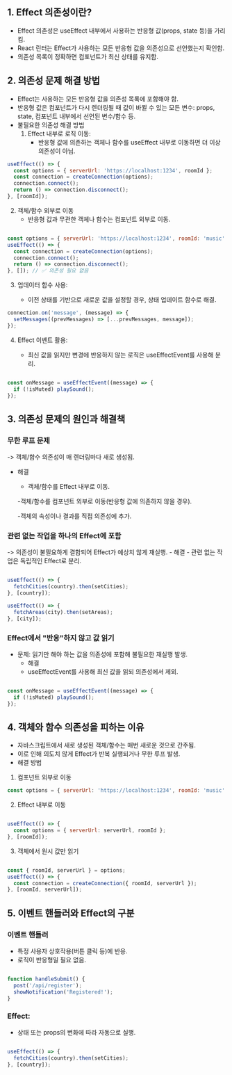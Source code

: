 ## 1. Effect 의존성이란?
- Effect 의존성은 useEffect 내부에서 사용하는 반응형 값(props, state 등)을 가리킴.
- React 린터는 Effect가 사용하는 모든 반응형 값을 의존성으로 선언했는지 확인함.
- 의존성 목록이 정확하면 컴포넌트가 최신 상태를 유지함.
## 2. 의존성 문제 해결 방법
- Effect는 사용하는 모든 반응형 값을 의존성 목록에 포함해야 함.
- 반응형 값은 컴포넌트가 다시 렌더링될 때 값이 바뀔 수 있는 모든 변수:
props, state, 컴포넌트 내부에서 선언된 변수/함수 등.
- 불필요한 의존성 해결 방법
    1. Effect 내부로 로직 이동:
        - 반응형 값에 의존하는 객체나 함수를 useEffect 내부로 이동하면 더 이상 의존성이 아님.
``` jsx
useEffect(() => {
  const options = { serverUrl: 'https://localhost:1234', roomId };
  const connection = createConnection(options);
  connection.connect();
  return () => connection.disconnect();
}, [roomId]);
```

2. 객체/함수 외부로 이동
    - 반응형 값과 무관한 객체나 함수는 컴포넌트 외부로 이동.


``` jsx

const options = { serverUrl: 'https://localhost:1234', roomId: 'music' };
useEffect(() => {
  const connection = createConnection(options);
  connection.connect();
  return () => connection.disconnect();
}, []); // ✅ 의존성 필요 없음
```

3. 업데이터 함수 사용:

    - 이전 상태를 기반으로 새로운 값을 설정할 경우, 상태 업데이트 함수로 해결.
``` jsx
connection.on('message', (message) => {
  setMessages((prevMessages) => [...prevMessages, message]);
});
```

4. Effect 이벤트 활용:

    - 최신 값을 읽지만 변경에 반응하지 않는 로직은 useEffectEvent를 사용해 분리.
``` jsx

const onMessage = useEffectEvent((message) => {
  if (!isMuted) playSound();
});
```

## 3. 의존성 문제의 원인과 해결책
### 무한 루프 문제
-> 객체/함수 의존성이 매 렌더링마다 새로 생성됨.
    
- 해결
    - 객체/함수를 Effect 내부로 이동.

    -객체/함수를 컴포넌트 외부로 이동(반응형 값에 의존하지 않을 경우).

    -객체의 속성이나 결과를 직접 의존성에 추가.

### 관련 없는 작업을 하나의 Effect에 포함
-> 의존성이 불필요하게 결합되어 Effect가 예상치 않게 재실행.
    - 해결
    - 관련 없는 작업은 독립적인 Effect로 분리.
``` jsx

useEffect(() => {
  fetchCities(country).then(setCities);
}, [country]);

useEffect(() => {
  fetchAreas(city).then(setAreas);
}, [city]);
```

### Effect에서 "반응"하지 않고 값 읽기
- 문제: 읽기만 해야 하는 값을 의존성에 포함해 불필요한 재실행 발생.
    - 해결
    - useEffectEvent를 사용해 최신 값을 읽되 의존성에서 제외.
``` jsx

const onMessage = useEffectEvent((message) => {
  if (!isMuted) playSound();
});
```

## 4. 객체와 함수 의존성을 피하는 이유
- 자바스크립트에서 새로 생성된 객체/함수는 매번 새로운 것으로 간주됨.
- 이로 인해 의도치 않게 Effect가 반복 실행되거나 무한 루프 발생.
- 해결 방법
1. 컴포넌트 외부로 이동
``` jsx
const options = { serverUrl: 'https://localhost:1234', roomId: 'music' };
```
2. Effect 내부로 이동
``` jsx

useEffect(() => {
  const options = { serverUrl: serverUrl, roomId };
}, [roomId]);
```

3. 객체에서 원시 값만 읽기
``` jsx

const { roomId, serverUrl } = options;
useEffect(() => {
  const connection = createConnection({ roomId, serverUrl });
}, [roomId, serverUrl]);
```

## 5. 이벤트 핸들러와 Effect의 구분
### 이벤트 핸들러 
- 특정 사용자 상호작용(버튼 클릭 등)에 반응.
- 로직이 반응형일 필요 없음.
``` jsx

function handleSubmit() {
  post('/api/register');
  showNotification('Registered!');
}
```
### Effect:

- 상태 또는 props의 변화에 따라 자동으로 실행.
``` jsx

useEffect(() => {
  fetchCities(country).then(setCities);
}, [country]);
```